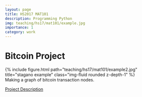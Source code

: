 ```yaml
---
layout: page
title: HS2017 MAT101
description: Programming Python
img: teaching/hs17/mat101/example.jpg
importance: 1
category: work
---
```


# Bitcoin Project

<div class="row">
    <div class="col-sm mt-3 mt-md-0">
        {% include figure.html path="teaching/hs17/mat101/example2.jpg" title="stagano example" class="img-fluid rounded z-depth-1" %}
    </div>
</div>
<div class="caption">
    Making a graph of bitcoin transaction nodes.
</div>


<a href="/teaching/hs17/mat101/python_project_bitcoin.pdf">Project Description</a>
